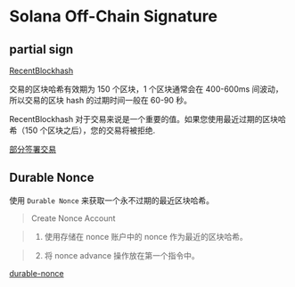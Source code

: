 # Solana Off-Chain Signature

## partial sign

[RecentBlockhash](https://solana.com/docs/core/transactions#recent-blockhash)

交易的区块哈希有效期为 150 个区块，1 个区块通常会在 400-600ms 间波动，所以交易的区块 hash 的过期时间一般在 60-90 秒。

RecentBlockhash 对于交易来说是一个重要的值。如果您使用最近过期的区块哈希（150 个区块之后），您的交易将被拒绝.

[部分签署交易](https://solanacookbook.com/references/offline-transactions.html#partial-sign-transaction)

## Durable Nonce

使用 `Durable Nonce` 来获取一个永不过期的最近区块哈希。

> Create Nonce Account

> 1. 使用存储在 nonce 账户中的 nonce 作为最近的区块哈希。

> 2. 将 nonce advance 操作放在第一个指令中。

[durable-nonce](https://solanacookbook.com/references/offline-transactions.html#durable-nonce)
